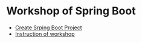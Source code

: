 # Workshop of Spring Boot
* [Create Srping Boot Project](https://start.spring.io/)
* [Instruction of workshop](https://github.com/up1/workshop-basic-day-03/wiki)
